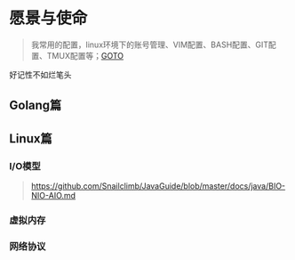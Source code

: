 # 愿景与使命
> 我常用的配置，linux环境下的账号管理、VIM配置、BASH配置、GIT配置、TMUX配置等；[GOTO](./my/work.md)

好记性不如烂笔头

## Golang篇

## Linux篇
### I/O模型
> https://github.com/Snailclimb/JavaGuide/blob/master/docs/java/BIO-NIO-AIO.md

### 虚拟内存

### 网络协议
